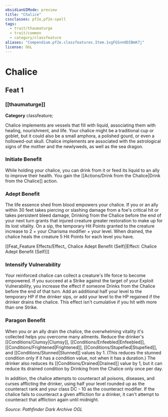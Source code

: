 ```yaml
---
obsidianUIMode: preview
title: "Chalice"
cssclasses: pf2e,pf2e-spell
tags:
  - trait/thaumaturge
  - trait/common
  - category/classfeature
aliases: "Compendium.pf2e.classfeatures.Item.1vgFGSnn0DIBmK7j"
license: OGL
---
```

# Chalice
## Feat 1
### [[thaumaturge]]

**Category** classfeature; 




Chalice implements are vessels that fill with liquid, associating them with healing, nourishment, and life. Your chalice might be a traditional cup or goblet, but it could also be a small amphora, a polished gourd, or even a hollowed-out skull. Chalice implements are associated with the astrological signs of the mother and the newlyweds, as well as the sea dragon.

### **Initiate Benefit**

While holding your chalice, you can drink from it or feed its liquid to an ally to improve their health. You gain the [[Actions/Drink from the Chalice|Drink from the Chalice]] action.

### **Adept Benefit**

The life essence shed from blood empowers your chalice. If you or an ally within 30 feet takes piercing or slashing damage from a foe's critical hit or takes persistent bleed damage, Drinking from the Chalice before the end of your next turn grants that injured creature greater restoration to make up for its lost vitality. On a sip, the temporary Hit Points granted to the creature increase to 2 + your Charisma modifier + your level. When drained, the chalice heals the creature 5 Hit Points for each level you have.

[[Feat_Feature Effects/Effect_ Chalice Adept Benefit (Self)|Effect: Chalice Adept Benefit (Self)]]

### **Intensify Vulnerability**

Your reinforced chalice can collect a creature's life force to become empowered. If you succeed at a Strike against the target of your Exploit Vulnerability, you increase the effect if someone Drinks from the Chalice before the end of that turn. Add an additional half your level to the temporary HP if the drinker sips, or add your level to the HP regained if the drinker drains the chalice. This effect isn't cumulative if you hit with more than one Strike.

### **Paragon Benefit**

When you or an ally drain the chalice, the overwhelming vitality it's collected helps you overcome many ailments. Reduce the drinker's [[Conditions/Clumsy|Clumsy]], [[Conditions/Enfeebled|Enfeebled]], [[Conditions/Frightened|Frightened]], [[Conditions/Stupefied|Stupefied]], and [[Conditions/Stunned|Stunned]] values by 1. (This reduces the stunned condition only if it has a condition value, not when it has a duration.) The drinker also reduces its [[Conditions/Drained|Drained]] value by 1, but it can reduce its drained condition by Drinking from the Chalice only once per day.

In addition, the chalice attempts to counteract all poisons, diseases, and curses afflicting the drinker, using half your level rounded up as the counteract rank and your class DC - 10 as the counteract modifier. If the chalice fails to counteract a given affliction for a drinker, it can't attempt to counteract that affliction again until midnight.

*Source: Pathfinder Dark Archive*
*OGL*